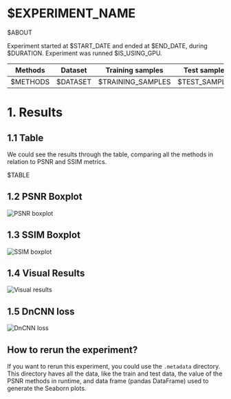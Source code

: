 # $EXPERIMENT_NAME

$ABOUT

Experiment started at $START_DATE and ended at $END_DATE, during $DURATION.
Experiment was runned $IS_USING_GPU.

| Methods | Dataset | Training samples | Test samples | Dimension |
|---|---|---|---|---|
| $METHODS | $DATASET | $TRAINING_SAMPLES | $TEST_SAMPLES | $DIMENSION |

# 1. Results

## 1.1 Table

We could see the results through the table, comparing all the methods in relation to PSNR and SSIM metrics.

$TABLE

## 1.2 PSNR Boxplot

![PSNR boxplot](psnr_boxplot.png)

## 1.3 SSIM Boxplot

![SSIM boxplot](ssim_boxplot.png)


## 1.4 Visual Results

![Visual results](results.png)

## 1.5 DnCNN loss

![DnCNN loss](DnCNN_loss.png)

## How to rerun the experiment?

If you want to rerun this experiment, you could use the `.metadata` directory.
This directory haves all the data, like the train and test data, the value of the PSNR methods in runtime, and data frame (pandas DataFrame) used to generate the Seaborn plots.